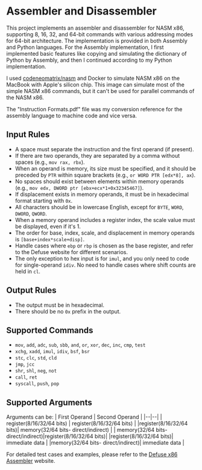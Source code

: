 # Assembler and Disassembler

This project implements an assembler and disassembler for NASM x86, supporting 8, 16, 32, and 64-bit commands with various addressing modes for 64-bit architecture. The implementation is provided in both Assembly and Python languages. For the Assembly implementation, I first implemented basic features like copying and simulating the dictionary of Python by Assembly, and then I continued according to my Python implementation.

I used [codeneomatrix/nasm](https://hub.docker.com/r/codeneomatrix/nasm) and Docker to simulate NASM x86 on the MacBook with Apple's silicon chip. This image can simulate most of the simple NASM x86 commands, but it can't be used for parallel commands of the NASM x86.

The "Instruction Formats.pdf" file was my conversion reference for the assembly language to machine code and vice versa.


## Input Rules

- A space must separate the instruction and the first operand (if present).
- If there are two operands, they are separated by a comma without spaces (e.g., `mov rax, rbx`).
- When an operand is memory, its size must be specified, and it should be preceded by `PTR` within square brackets (e.g., `or WORD PTR [edx*8], ax`).
- No spaces should exist between elements within memory operands (e.g., `mov edx, DWORD ptr [ebx+ecx*1+0x32345467]`).
- If displacement exists in memory operands, it must be in hexadecimal format starting with `0x`.
- All characters should be in lowercase English, except for `BYTE`, `WORD`, `DWORD`, `QWORD`.
- When a memory operand includes a register index, the scale value must be displayed, even if it's 1.
- The order for base, index, scale, and displacement in memory operands is `[base+index*scale+disp]`.
- Handle cases where `ebp` or `rbp` is chosen as the base register, and refer to the Defuse website for different scenarios.
- The only exception to hex input is for `imul`, and you only need to code for single-operand `idiv`. No need to handle cases where shift counts are held in `cl`.

## Output Rules

- The output must be in hexadecimal.
- There should be no `0x` prefix in the output.

## Supported Commands

- `mov`, `add`, `adc`, `sub`, `sbb`, `and`, `or`, `xor`, `dec`, `inc`, `cmp`, `test`
- `xchg`, `xadd`, `imul`, `idiv`, `bsf`, `bsr`
- `stc`, `clc`, `std`, `cld`
- `jmp`, `jcc`
- `shr`, `shl`, `neg`, `not`
- `call`, `ret`
- `syscall`, `push`, `pop`

## Supported Arguments
Arguments can be:
| First Operand | Second Operand |
|--|--|
| register(8/16/32/64 bits) | register(8/16/32/64 bits) |
|register(8/16/32/64 bits)| memory(32/64 bits- direct/indirect) |
| memory(32/64 bits- direct/indirect)|register(8/16/32/64 bits)| 
|register(8/16/32/64 bits)| immediate data |
|memory(32/64 bits- direct/indirect)| immediate data |

For detailed test cases and examples, please refer to the [Defuse x86 Assembler](https://defuse.ca/online-x86-assembler.htm) website.